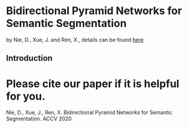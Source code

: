 # Bidirectional Pyramid Networks for Semantic Segmentation
by Nie, D., Xue, J. and Ren, X., details can be found [here](https://openaccess.thecvf.com/content/ACCV2020/html/Nie_Bidirectional_Pyramid_Networks_for_Semantic_Segmentation_ACCV_2020_paper.html) 

## Introduction


# Please cite our paper if it is helpful for you.

Nie, D., Xue, J., Ren, X. Bidirectional Pyramid Networks for Semantic Segmentation. ACCV 2020
